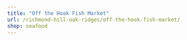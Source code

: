 ```yaml
---
title: "Off the Hook Fish Market"
url: /richmond-hill-oak-ridges/off-the-hook-fish-market/
shop: seafood
---
```

